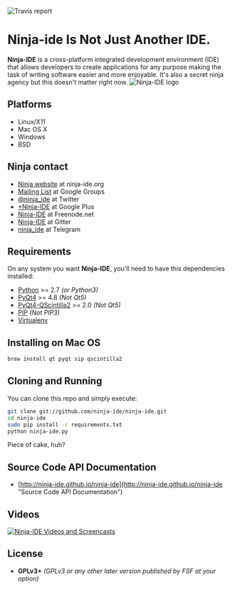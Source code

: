 ![Travis report](https://travis-ci.org/ninja-ide/ninja-ide.svg?branch=master "Travis-C.I. Testing report")

# Ninja-ide Is Not Just Another IDE.
**Ninja-IDE** is a cross-platform integrated development environment (IDE) that allows developers to create applications for any purpose making the task of writing software easier and more enjoyable. It's also a secret ninja agency but this doesn't matter right now.
![Ninja-IDE logo](http://ninjaide.webfactional.com/static/common/img/ninja-big.png)


## Platforms
- Linux/X11
- Mac OS X
- Windows
- BSD


## Ninja contact
-   [Ninja website](http://ninja-ide.org "http://ninja-ide.org") at ninja-ide.org
-   [Mailing List](http://groups.google.com/group/ninja-ide/topics "Ninja Google Groups") at Google Groups
-   [@ninja\_ide](https://twitter.com/ninja_ide "@ninja_ide") at Twitter
-   [+Ninja-IDE](https://plus.google.com/103973182574871451647 "Ninja-IDE at Google Plus") at Google Plus
-   [Ninja-IDE](https://kiwiirc.com/client/chat.freenode.net/?nick=Ninja%7C?&theme=cli#ninja-ide "ninja-ide at Freenode.net") at Freenode.net
-   [Ninja-IDE](https://gitter.im/ninja-ide/ninja-ide) at Gitter
-   [ninja_ide](https://telegram.me/ninja_ide) at Telegram


## Requirements
On any system you want **Ninja-IDE**, you'll need to have this dependencies installed:

-   [Python](http://python.org "Python Homepage") >= 2.7  *(or Python3)*
-   [PyQt4](http://www.riverbankcomputing.com/software/pyqt/intro "PyQt Homepage") >= 4.8  *(Not Qt5)*
-   [PyQt4-QScintilla2](http://www.riverbankcomputing.com/software/qscintilla/intro "QScintilla2 Homepage") >= 2.0  *(Not Qt5)*
-   [PIP](https://pip.pypa.io/en/latest/installing.html "About Installing PIP")  *(Not PIP3)*
-   [Virtualenv](https://pypi.python.org/pypi/virtualenv "About Installing Virtualenv")


## Installing on Mac OS
```bash
brew install qt pyqt sip qscintilla2
```


## Cloning and Running
You can clone this repo and simply execute:

```bash
git clone git://github.com/ninja-ide/ninja-ide.git
cd ninja-ide
sudo pip install -r requirements.txt
python ninja-ide.py
```

Piece of cake, huh?


## Source Code API Documentation
- [http://ninja-ide.github.io/ninja-ide](http://ninja-ide.github.io/ninja-ide "Source Code API Documentation")


## Videos
[![Ninja-IDE Videos and Screencasts](http://img.youtube.com/vi/xShpNY5w-64/0.jpg)](https://www.youtube.com/channel/UCPopm5397ozfsS8FOSSOWGQ "Ninja-IDE Videos and Screencasts")


## License
-   **GPLv3+** *(GPLv3 or any other later version published by FSF at your option)*
